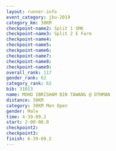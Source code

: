```yaml
---
layout: runner-info 
event_category: jbu-2019 
category_km: 30KM 
checkpoint-name2: Split 1 SMK 
checkpoint-name3: Split 2 E Farm 
checkpoint-name4: 
checkpoint-name5: 
checkpoint-name6: 
checkpoint-name7: 
checkpoint-name8: 
checkpoint-name9: 
overall_rank: 117
gender_rank: 62
category_rank: 62
bib: 31013
name: MOHD IBRISHAM BIN TAWANG @ OTHMAN
distance: 30KM
category: 30KM Men Open
gender: Male
time: 4-39-09.2
start: 2-00-00.0
checkpoint2:
checkpoint3:
finish: 6-39-09.2
---
```

